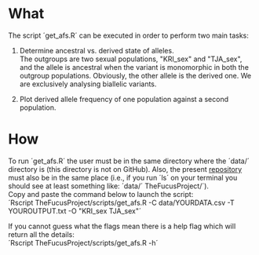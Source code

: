 # What  
The script ´get_afs.R´ can be executed in order to perform two main tasks:

1. Determine ancestral vs. derived state of alleles.  
The outgroups are two sexual populations, "KRI_sex" and "TJA_sex", and the allele is ancestral when the variant is monomorphic in both the outgroup populations. Obviously, the other allele is the derived one. We are exclusively analysing biallelic variants.

1. Plot derived allele frequency of one population against a second population.

# How  
To run ´get_afs.R´ the user must be in the same directory where the ´data/´ directory is (this directory is not on GitHub). Also, the present [repository](https://github.com/crustaceana/TheFucusProject.git) must also be in the same place (i.e., if you run ´ls´ on your terminal you should see at least something like: ´data/´ TheFucusProject/´).  
Copy and paste the command below to launch the script:  
´Rscript TheFucusProject/scripts/get_afs.R -C data/YOURDATA.csv -T YOUROUTPUT.txt -O "KRI_sex TJA_sex"´

If you cannot guess what the flags mean there is a help flag which will return all the details:  
´Rscript TheFucusProject/scripts/get_afs.R -h´
